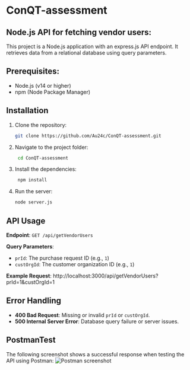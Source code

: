 # ConQT-assessment

## Node.js API for fetching vendor users:
This project is a Node.js application with an express.js API endpoint.
It retrieves data from a relational database using query parameters.

## Prerequisites:
- Node.js (v14 or higher)
- npm (Node Package Manager)


## Installation
1. Clone the repository:
   ```bash
   git clone https://github.com/Au24c/ConQT-assessment.git
2. Navigate to the project folder:
   ```bash
    cd ConQT-assessment
3. Install the dependencies:
   ```bash
    npm install
4. Run the server:
   ```bash
   node server.js


## API Usage
**Endpoint**: `GET /api/getVendorUsers`

**Query Parameters**:
- `prId`: The purchase request ID (e.g., `1`)
- `custOrgId`: The customer organization ID (e.g., `1`)

**Example Request**:
   http://localhost:3000/api/getVendorUsers?prId=1&custOrgId=1


## Error Handling
- **400 Bad Request**: Missing or invalid `prId` or `custOrgId`.
- **500 Internal Server Error**: Database query failure or server issues.


## PostmanTest
The following screenshot shows a successful response when testing the API using Postman:
![Postman screenshot](https://github.com/user-attachments/assets/c7a77752-7b7b-4cc5-8794-15d107575dff)
